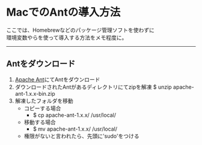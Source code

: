 # MacでのAntの導入方法
ここでは、Homebrewなどのパッケージ管理ソフトを使わずに  
環境変数やらを使って導入する方法をメモ程度に。

---

## Antをダウンロード

1. [Apache Ant](http://ant.apache.org/)にてAntをダウンロード
2. ダウンロードされたAntがあるディレクトリにてzipを解凍
    $ unzip apache-ant-1.x.x-bin.zip
3. 解凍したフォルダを移動
    * コピーする場合
        * $ cp apache-ant-1.x.x/ /usr/local/
    * 移動する場合
        * $ mv apache-ant-1.x.x/ /usr/local/
    * 権限がないと言われたら、先頭に'sudo'をつける